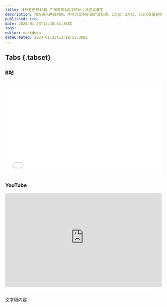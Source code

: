 ```yaml
---
title: 【参考信息188】广州重庆&武汉杭州；马克龙催生
description: 地方进入两会时间，今年万亿俱乐部扩容壮观，1万亿、2万亿、3万亿有望各增加两城，广州重庆争第四，武汉杭州抢第八。前五强城市接近全国经济总量1/6，毫无疑问是“大国大城”时代。年终总结说“无论从征收方式还是人事安排，都提醒我们医保是税”，如今副审计长调去管医保，仍在证明这一点。去年开局马克龙强推延迟退休，今年开局他在催生，政策既传统又现代。鼓励生育是个两难，是瞅准那些愿意生的，鼓励他们多生容易，还是鼓励不愿意生的容易？
published: true
date: 2024-01-23T13:18:53.388Z
tags: 
editor: markdown
dateCreated: 2024-01-23T13:18:53.388Z
---
```


## Tabs {.tabset}
### B站
<div style="position: relative; padding: 30% 45%;">
<iframe style="position: absolute; width: 100%; height: 100%; left: 0; top: 0;" src="//player.bilibili.com/player.html?&bvid=BV1yC4y1C7AK&page=1&as_wide=1&high_quality=1&danmaku=1&autoplay=0" scrolling="no" border="0" frameborder="no" framespacing="0" allowfullscreen="true"></iframe>
</div>

### YouTube
<div style="position: relative; padding: 30% 45%;">
<iframe style="position: absolute; top: 0; left: 0; width: 100%; height: 100%;" src="https://www.youtube-nocookie.com/embed/YouTubeVID" title="YouTube video player" frameborder="0" allow="accelerometer; autoplay; clipboard-write; encrypted-media; gyroscope; picture-in-picture" allowfullscreen></iframe>
</div>

## 

文字稿内容
